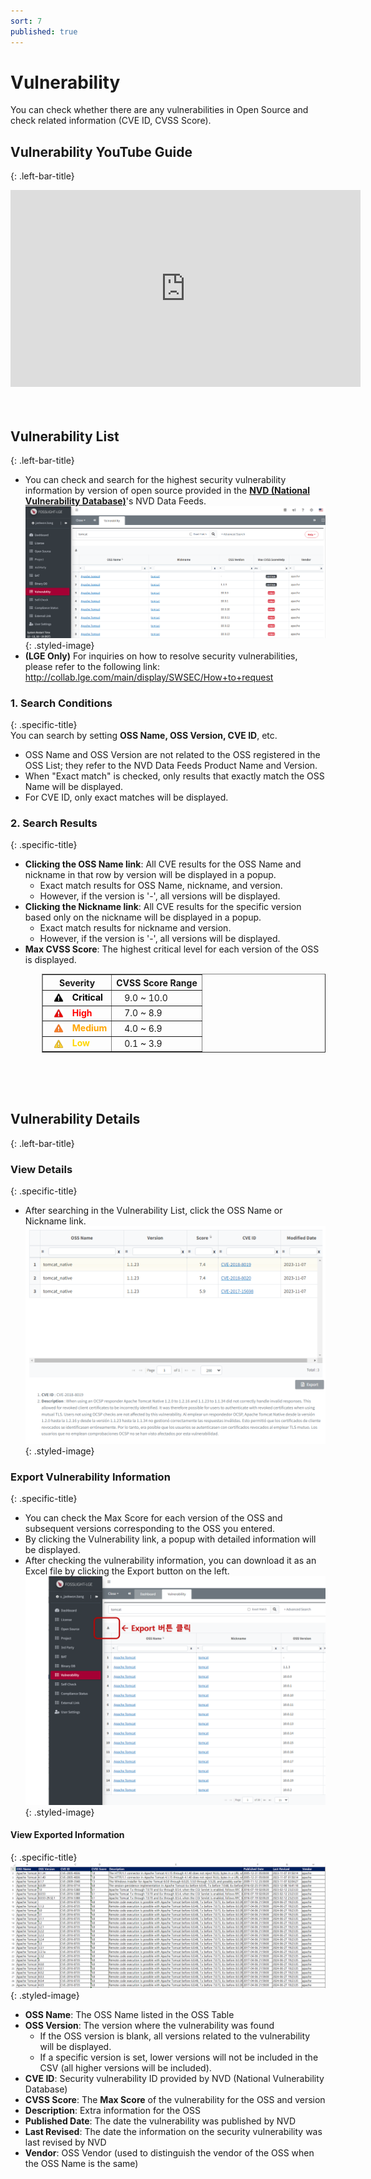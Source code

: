 ```yaml
---
sort: 7
published: true
---
```

# Vulnerability
You can check whether there are any vulnerabilities in Open Source and check related information (CVE ID, CVSS Score).

## Vulnerability YouTube Guide
{: .left-bar-title}  
<iframe width="560" height="315" src="https://www.youtube.com/embed/_DzYYXM_iyQ" title="Vulnerability - Check Latest Security Vulnerabilities" frameborder="0" allow="accelerometer; autoplay; clipboard-write; encrypted-media; gyroscope; picture-in-picture" allowfullscreen></iframe>
<br><br><br>

## Vulnerability List  
{: .left-bar-title} 
- You can check and search for the highest security vulnerability information by version of open source provided in the **[NVD (National Vulnerability Database)](https://nvd.nist.gov/)**'s NVD Data Feeds.  
![VulList](images/7_vul_list_main.PNG){: .styled-image}
- **(LGE Only)** For inquiries on how to resolve security vulnerabilities, please refer to the following link:  
  http://collab.lge.com/main/display/SWSEC/How+to+request  

### 1. Search Conditions  
{: .specific-title}   
You can search by setting **OSS Name, OSS Version, CVE ID**, etc.
- OSS Name and OSS Version are not related to the OSS registered in the OSS List; they refer to the NVD Data Feeds Product Name and Version.
- When "Exact match" is checked, only results that exactly match the OSS Name will be displayed.
- For CVE ID, only exact matches will be displayed.

### 2. Search Results
{: .specific-title}  
- **Clicking the OSS Name link**: All CVE results for the OSS Name and nickname in that row by version will be displayed in a popup.
    - Exact match results for OSS Name, nickname, and version.
    - However, if the version is '-', all versions will be displayed.
- **Clicking the Nickname link**: All CVE results for the specific version based only on the nickname will be displayed in a popup.
    - Exact match results for nickname and version.
    - However, if the version is '-', all versions will be displayed.
- **Max CVSS Score**: The highest critical level for each version of the OSS is displayed.    
<div style="margin-left: 50px;">
  <table border="1" cellspacing="0" cellpadding="8" style="border-collapse: collapse;">
    <thead>
      <tr>
        <th>Severity</th>
        <th>CVSS Score Range</th>
      </tr>
    </thead>
    <tbody>
      <tr>
        <td style="color:black; font-weight: bold;">
          <img src="images/7_vul_critical.png" alt="CriticalIcon"
               style="vertical-align:middle; width:16px; height:16px; margin:0 10px 0 10px;">
          Critical
        </td>
        <td style="padding-left: 20px;">9.0 ~ 10.0</td>
      </tr>
      <tr>
        <td style="color:red; font-weight: bold;">
          <img src="images/7_vul_high.png" alt="HighIcon"
               style="vertical-align:middle; width:16px; height:16px; margin:0 10px 0 10px;">
          High
        </td>
        <td style="padding-left: 20px;">7.0 ~ 8.9</td>
      </tr>
      <tr>
        <td style="color:orange; font-weight: bold;">
          <img src="images/7_vul_medium.png" alt="MediumIcon"
               style="vertical-align:middle; width:16px; height:16px; margin:0 10px 0 10px;">
          Medium
        </td>
        <td style="padding-left: 20px;">4.0 ~ 6.9</td>
      </tr>
      <tr>
        <td style="color:gold; font-weight: bold;">
          <img src="images/7_vul_low.png" alt="LowIcon"
               style="vertical-align:middle; width:16px; height:16px; margin:0 10px 0 10px;">
          Low
        </td>
        <td style="padding-left: 20px;">0.1 ~ 3.9</td>
      </tr>
    </tbody>
  </table>
</div>

<br><br><br>

## Vulnerability Details
{: .left-bar-title}
### View Details
{: .specific-title}
<!-- - [Project](4_project.md) > Identification or [Self-Check](6_self-check.md) screen: Click the Vulnerability Icon. -->
- After searching in the Vulnerability List, click the OSS Name or Nickname link.
![VulPopUp](images/7_vul_popup_detail.PNG){: .styled-image}

### Export Vulnerability Information
{: .specific-title}
- You can check the Max Score for each version of the OSS and subsequent versions corresponding to the OSS you entered.  
- By clicking the Vulnerability link, a popup with detailed information will be displayed.  
- After checking the vulnerability information, you can download it as an Excel file by clicking the Export button on the left.
![VulExport](images/7_vul_export_list_2.png){: .styled-image}

#### View Exported Information
{: .specific-title}
![VulExport](images/7_vul_export_excel.PNG){: .styled-image}
- **OSS Name**: The OSS Name listed in the OSS Table
- **OSS Version**: The version where the vulnerability was found
    - If the OSS version is blank, all versions related to the vulnerability will be displayed.
    - If a specific version is set, lower versions will not be included in the CSV (all higher versions will be included).
- **CVE ID**: Security vulnerability ID provided by NVD (National Vulnerability Database)  
- **CVSS Score**: The **Max Score** of the vulnerability for the OSS and version  
- **Description**: Extra information for the OSS  
- **Published Date**: The date the vulnerability was published by NVD  
- **Last Revised**: The date the information on the security vulnerability was last revised by NVD   
- **Vendor**: OSS Vendor (used to distinguish the vendor of the OSS when the OSS Name is the same)  
